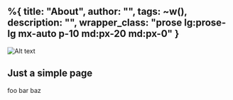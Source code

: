 %{
  title: "About",
  author: "",
  tags: ~w(),
  description: "",
  wrapper_class: "prose lg:prose-lg mx-auto p-10 md:px-20 md:px-0"
}
---

![Alt text](/assets/images/dog.webp)

## Just a simple page

foo bar baz